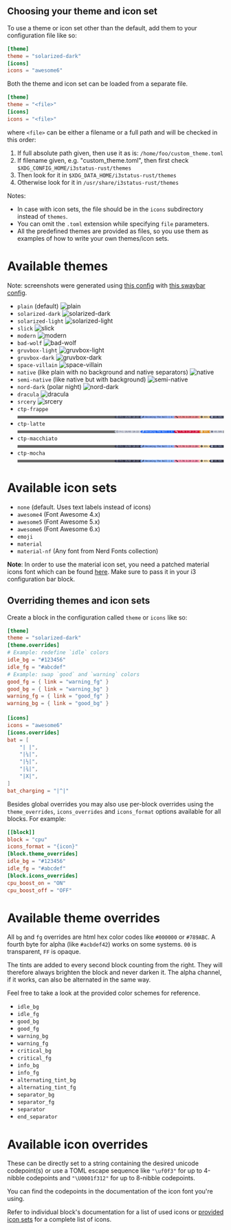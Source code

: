## Choosing your theme and icon set
To use a theme or icon set other than the default, add them to your configuration file like so:
```toml
[theme]
theme = "solarized-dark"
[icons]
icons = "awesome6"
```
Both the theme and icon set can be loaded from a separate file. 
```toml
[theme]
theme = "<file>"
[icons]
icons = "<file>"
```
where `<file>` can be either a filename or a full path and will be checked in this order:

1. If full absolute path given, then use it as is: `/home/foo/custom_theme.toml`
2. If filename given, e.g. "custom_theme.toml", then first check `$XDG_CONFIG_HOME/i3status-rust/themes`
3. Then look for it in `$XDG_DATA_HOME/i3status-rust/themes`
4. Otherwise look for it in `/usr/share/i3status-rust/themes`

Notes:
- In case with icon sets, the file should be in the `icons` subdirectory instead of `themes`.
- You can omit the `.toml` extension while specifying `file` parameters.
- All the predefined themes are provided as files, so you use them as examples of how to write your own themes/icon sets.

# Available themes

Note: screenshots were generated using [this config](../gen-screenshots/screenshot_config.toml) with [this swaybar config](../gen-screenshots/swayconfig_i3rs).

* `plain` (default)
![plain](../img/themes/plain.png)
* `solarized-dark`
![solarized-dark](../img/themes/solarized-dark.png)
* `solarized-light`
![solarized-light](../img/themes/solarized-light.png)
* `slick`
![slick](../img/themes/slick.png)
* `modern`
![modern](../img/themes/modern.png)
* `bad-wolf`
![bad-wolf](../img/themes/bad-wolf.png)
* `gruvbox-light`
![gruvbox-light](../img/themes/gruvbox-light.png)
* `gruvbox-dark`
![gruvbox-dark](../img/themes/gruvbox-dark.png)
* `space-villain`
![space-villain](../img/themes/space-villain.png)
* `native` (like plain with no background and native separators)
![native](../img/themes/native.png)
* `semi-native` (like native but with background)
![semi-native](../img/themes/semi-native.png)
* `nord-dark` (polar night)
![nord-dark](../img/themes/nord-dark.png)
* `dracula`
![dracula](../img/themes/dracula.png)
* `srcery`
![srcery](../img/themes/srcery.png)
* `ctp-frappe`
![ctp-frappe](../img/themes/ctp-frappe.png)
* `ctp-latte`
![ctp-latte](../img/themes/ctp-latte.png)
* `ctp-macchiato`
![ctp-macchiato](../img/themes/ctp-macchiato.png)
* `ctp-mocha`
![ctp-mocha](../img/themes/ctp-mocha.png)

# Available icon sets

* `none` (default. Uses text labels instead of icons)
* `awesome4` (Font Awesome 4.x)
* `awesome5` (Font Awesome 5.x)
* `awesome6` (Font Awesome 6.x)
* `emoji`
* `material`
* `material-nf` (Any font from Nerd Fonts collection)

 **Note**: In order to use the material icon set, you need a patched material icons font which can be found [here](https://gist.github.com/draoncc/3c20d8d4262892ccd2e227eefeafa8ef/raw/3e6e12c213fba1ec28aaa26430c3606874754c30/MaterialIcons-Regular-for-inline.ttf). Make sure to pass it in your i3 configuration bar block.

## Overriding themes and icon sets

Create a block in the configuration called `theme` or `icons` like so:

```toml
[theme]
theme = "solarized-dark"
[theme.overrides]
# Example: redefine `idle` colors
idle_bg = "#123456"
idle_fg = "#abcdef"
# Example: swap `good` and `warning` colors
good_fg = { link = "warning_fg" }
good_bg = { link = "warning_bg" }
warning_fg = { link = "good_fg" }
warning_bg = { link = "good_bg" }

[icons]
icons = "awesome6"
[icons.overrides]
bat = [
    "| |",
    "|¼|",
    "|½|",
    "|¾|",
    "|X|",
]
bat_charging = "|^|"
```

Besides global overrides you may also use per-block overrides using the `theme_overrides`, `icons_overrides` and `icons_format` options available for all blocks.
For example:
```toml
[[block]]
block = "cpu"
icons_format = "{icon}"
[block.theme_overrides]
idle_bg = "#123456"
idle_fg = "#abcdef"
[block.icons_overrides]
cpu_boost_on = "ON"
cpu_boost_off = "OFF"
```

# Available theme overrides

All `bg` and `fg` overrides are html hex color codes like `#000000` or `#789ABC`. A fourth byte for alpha (like `#acbdef42`) works on some systems. `00` is transparent, `FF` is opaque.

The tints are added to every second block counting from the right. They will therefore always brighten the block and never darken it. The alpha channel, if it works, can also be alternated in the same way.

Feel free to take a look at the provided color schemes for reference.

* `idle_bg`
* `idle_fg`
* `good_bg`
* `good_fg`
* `warning_bg`
* `warning_fg`
* `critical_bg`
* `critical_fg`
* `info_bg`
* `info_fg`
* `alternating_tint_bg`
* `alternating_tint_fg`
* `separator_bg`
* `separator_fg`
* `separator`
* `end_separator`

# Available icon overrides

These can be directly set to a string containing the desired unicode codepoint(s) or use a TOML escape sequence like `"\uf0f3"` for up to 4-nibble codepoints and `"\U0001f312"` for up to 8-nibble codepoints.

You can find the codepoints in the documentation of the icon font you're using.

Refer to individual block's documentation for a list of used icons or [provided icon sets](../files/icons) for a complete list of icons.

